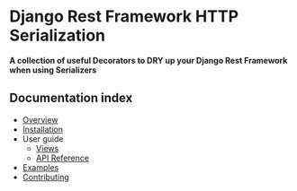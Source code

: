 <div class="index">
  <h1>Django Rest Framework HTTP Serialization</h1>
  <strong>
    A collection of useful Decorators to DRY up your Django Rest Framework 
    when using Serializers
  </strong>
</div>


## Documentation index
* [Overview](overview.md)
* [Installation](installation.md)
* User guide
    * [Views](usage-views.md)
    * [API Reference](usage-api.md)
* [Examples](examples.md)
* [Contributing](contributing.md)